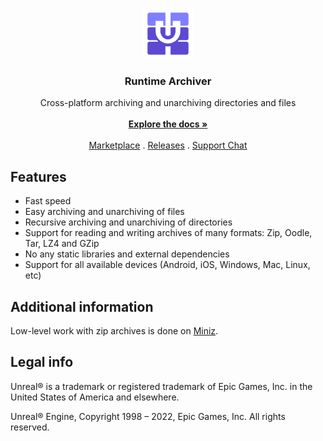 <br/>
<p align="center">
  <a href="https://github.com/gtreshchev/RuntimeArchiver">
    <img src="Resources/Icon128.png" alt="Logo" width="80" height="80">
  </a>

<h3 align="center">Runtime Archiver</h3>

  <p align="center">
    Cross-platform archiving and unarchiving directories and files
    <br/>
    <br/>
    <a href="https://github.com/gtreshchev/RuntimeArchiver/wiki"><strong>Explore the docs »</strong></a>
    <br/>
    <br/>
    <a href="https://unrealengine.com/marketplace/product/runtime-archiver">Marketplace</a>
    .
    <a href="https://github.com/gtreshchev/RuntimeArchiver/releases">Releases</a>
    .
    <a href="https://t.me/georgydev">Support Chat</a>
  </p>

## Features

- Fast speed
- Easy archiving and unarchiving of files
- Recursive archiving and unarchiving of directories
- Support for reading and writing archives of many formats: Zip, Oodle, Tar, LZ4 and GZip
- No any static libraries and external dependencies
- Support for all available devices (Android, iOS, Windows, Mac, Linux, etc)

## Additional information

Low-level work with zip archives is done on [Miniz](https://github.com/richgel999/miniz).

## Legal info

Unreal® is a trademark or registered trademark of Epic Games, Inc. in the United States of America and elsewhere.

Unreal® Engine, Copyright 1998 – 2022, Epic Games, Inc. All rights reserved.